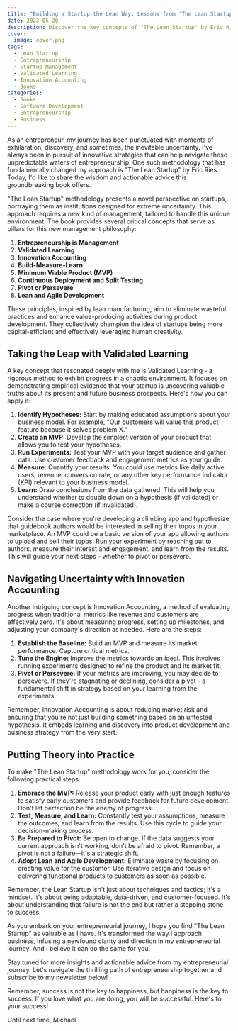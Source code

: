 ```yaml
---
title: "Building a Startup the Lean Way: Lessons from 'The Lean Startup'"
date: 2023-05-20
description: Discover the key concepts of "The Lean Startup" by Eric Ries and learn how to apply them to your entrepreneurial journey. Explore validated learning, innovation accounting, and actionable steps to build a successful startup.
cover:
  image: cover.png
tags:
  - Lean Startup
  - Entrepreneurship
  - Startup Management
  - Validated Learning
  - Innovation Accounting
  - Books
categories:
  - Books
  - Software Development
  - Entrepreneurship
  - Business
---
```


As an entrepreneur, my journey has been punctuated with moments of exhilaration, discovery, and sometimes, the inevitable uncertainty. I've always been in pursuit of innovative strategies that can help navigate these unpredictable waters of entrepreneurship. One such methodology that has fundamentally changed my approach is "The Lean Startup" by Eric Ries. Today, I'd like to share the wisdom and actionable advice this groundbreaking book offers.

"The Lean Startup" methodology presents a novel perspective on startups, portraying them as institutions designed for extreme uncertainty. This approach requires a new kind of management, tailored to handle this unique environment. The book provides several critical concepts that serve as pillars for this new management philosophy:

1. **Entrepreneurship is Management**
2. **Validated Learning**
3. **Innovation Accounting**
4. **Build-Measure-Learn**
5. **Minimum Viable Product (MVP)**
6. **Continuous Deployment and Split Testing**
7. **Pivot or Persevere**
8. **Lean and Agile Development**

These principles, inspired by lean manufacturing, aim to eliminate wasteful practices and enhance value-producing activities during product development. They collectively champion the idea of startups being more capital-efficient and effectively leveraging human creativity.

## Taking the Leap with Validated Learning

A key concept that resonated deeply with me is Validated Learning - a rigorous method to exhibit progress in a chaotic environment. It focuses on demonstrating empirical evidence that your startup is uncovering valuable truths about its present and future business prospects. Here's how you can apply it:

1. **Identify Hypotheses:** Start by making educated assumptions about your business model. For example, "Our customers will value this product feature because it solves problem X."
2. **Create an MVP:** Develop the simplest version of your product that allows you to test your hypotheses.
3. **Run Experiments:** Test your MVP with your target audience and gather data. Use customer feedback and engagement metrics as your guide.
4. **Measure:** Quantify your results. You could use metrics like daily active users, revenue, conversion rate, or any other key performance indicator (KPI) relevant to your business model.
5. **Learn:** Draw conclusions from the data gathered. This will help you understand whether to double down on a hypothesis (if validated) or make a course correction (if invalidated).

Consider the case where you're developing a climbing app and hypothesize that guidebook authors would be interested in selling their topos in your marketplace. An MVP could be a basic version of your app allowing authors to upload and sell their topos. Run your experiment by reaching out to authors, measure their interest and engagement, and learn from the results. This will guide your next steps - whether to pivot or persevere.

## Navigating Uncertainty with Innovation Accounting

Another intriguing concept is Innovation Accounting, a method of evaluating progress when traditional metrics like revenue and customers are effectively zero. It's about measuring progress, setting up milestones, and adjusting your company's direction as needed. Here are the steps:

1. **Establish the Baseline:** Build an MVP and measure its market performance. Capture critical metrics.
2. **Tune the Engine:** Improve the metrics towards an ideal. This involves running experiments designed to refine the product and its market fit.
3. **Pivot or Persevere:** If your metrics are improving, you may decide to persevere. If they're stagnating or declining, consider a pivot - a fundamental shift in strategy based on your learning from the experiments.

Remember, Innovation Accounting is about reducing market risk and ensuring that you're not just building something based on an untested hypothesis. It embeds learning and discovery into product development and business strategy from the very start.

## Putting Theory into Practice

To make "The Lean Startup" methodology work for you, consider the following practical steps:

1. **Embrace the MVP:** Release your product early with just enough features to satisfy early customers and provide feedback for future development. Don't let perfection be the enemy of progress.
2. **Test, Measure, and Learn:** Constantly test your assumptions, measure the outcomes, and learn from the results. Use this cycle to guide your decision-making process.
3. **Be Prepared to Pivot:** Be open to change. If the data suggests your current approach isn't working, don't be afraid to pivot. Remember, a pivot is not a failure—it's a strategic shift.
4. **Adopt Lean and Agile Development:** Eliminate waste by focusing on creating value for the customer. Use iterative design and focus on delivering functional products to customers as soon as possible.

Remember, the Lean Startup isn't just about techniques and tactics; it's a mindset. It's about being adaptable, data-driven, and customer-focused. It's about understanding that failure is not the end but rather a stepping stone to success.

As you embark on your entrepreneurial journey, I hope you find "The Lean Startup" as valuable as I have. It's transformed the way I approach business, infusing a newfound clarity and direction in my entrepreneurial journey. And I believe it can do the same for you.

Stay tuned for more insights and actionable advice from my entrepreneurial journey. Let's navigate the thrilling path of entrepreneurship together and subscribe to my newsletter below!

Remember, success is not the key to happiness, but happiness is the key to success. If you love what you are doing, you will be successful. Here's to your success!

Until next time,
Michael
